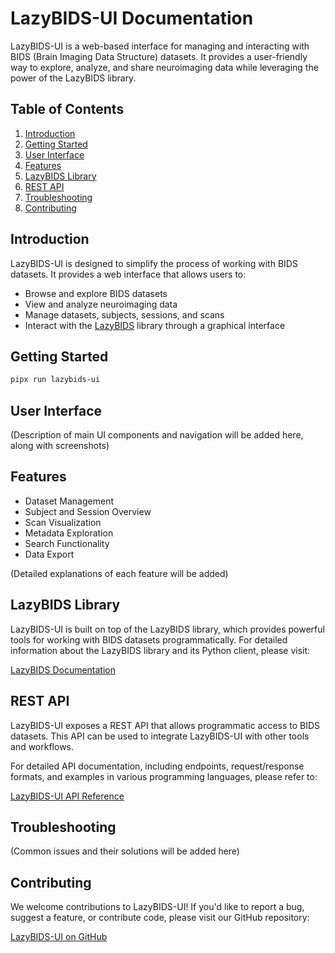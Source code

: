 # LazyBIDS-UI Documentation

LazyBIDS-UI is a web-based interface for managing and interacting with BIDS (Brain Imaging Data Structure) datasets. It provides a user-friendly way to explore, analyze, and share neuroimaging data while leveraging the power of the LazyBIDS library.

## Table of Contents

1. [Introduction](#introduction)
2. [Getting Started](#getting-started)
3. [User Interface](#user-interface)
4. [Features](#features)
5. [LazyBIDS Library](#lazybids-library)
6. [REST API](#rest-api)
7. [Troubleshooting](#troubleshooting)
8. [Contributing](#contributing)

## Introduction

LazyBIDS-UI is designed to simplify the process of working with BIDS datasets. It provides a web interface that allows users to:

- Browse and explore BIDS datasets
- View and analyze neuroimaging data
- Manage datasets, subjects, sessions, and scans
- Interact with the [LazyBIDS](https://lazybids.github.io/lazybids) library through a graphical interface

## Getting Started

```bash
pipx run lazybids-ui
```
## User Interface

(Description of main UI components and navigation will be added here, along with screenshots)

## Features

- Dataset Management
- Subject and Session Overview
- Scan Visualization
- Metadata Exploration
- Search Functionality
- Data Export

(Detailed explanations of each feature will be added)

## LazyBIDS Library

LazyBIDS-UI is built on top of the LazyBIDS library, which provides powerful tools for working with BIDS datasets programmatically. For detailed information about the LazyBIDS library and its Python client, please visit:

[LazyBIDS Documentation](https://lazybids.github.io/lazybids/)

## REST API

LazyBIDS-UI exposes a REST API that allows programmatic access to BIDS datasets. This API can be used to integrate LazyBIDS-UI with other tools and workflows.

For detailed API documentation, including endpoints, request/response formats, and examples in various programming languages, please refer to:

[LazyBIDS-UI API Reference](/scalar)

## Troubleshooting

(Common issues and their solutions will be added here)

## Contributing

We welcome contributions to LazyBIDS-UI! If you'd like to report a bug, suggest a feature, or contribute code, please visit our GitHub repository:

[LazyBIDS-UI on GitHub](https://github.com/lazybids/lazybids-ui)

